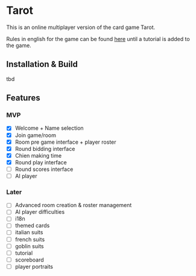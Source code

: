 # Tarot

This is an online multiplayer version of the card game Tarot.

Rules in english for the game can be found [here](https://www.pagat.com/tarot/frtarot.html) until a tutorial is added to the game.

## Installation & Build

tbd

## Features
### MVP
* [x] Welcome + Name selection
* [x] Join game/room
* [x] Room pre game interface + player roster
* [x] Round bidding interface
* [x] Chien making time
* [x] Round play interface
* [ ] Round scores interface
* [ ] AI player

### Later
* [ ] Advanced room creation & roster management
* [ ] AI player difficulties
* [ ] i18n
* [ ] themed cards
* [ ] italian suits
* [ ] french suits
* [ ] goblin suits
* [ ] tutorial
* [ ] scoreboard
* [ ] player portraits
